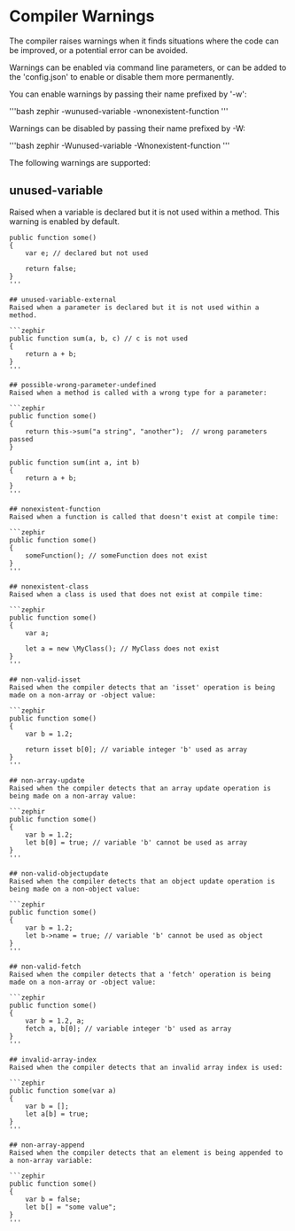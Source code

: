 # Compiler Warnings
The compiler raises warnings when it finds situations where the code can be improved, or a potential error can be avoided.

Warnings can be enabled via command line parameters, or can be added to the 'config.json' to enable or disable them more permanently.

You can enable warnings by passing their name prefixed by '-w':

'''bash
    zephir -wunused-variable -wnonexistent-function
'''

Warnings can be disabled by passing their name prefixed by -W:

'''bash
    zephir -Wunused-variable -Wnonexistent-function
'''

The following warnings are supported:

## unused-variable
Raised when a variable is declared but it is not used within a method. This warning is enabled by default.

```zephir
public function some()
{
    var e; // declared but not used

    return false;
}
'''

## unused-variable-external
Raised when a parameter is declared but it is not used within a method.

```zephir
public function sum(a, b, c) // c is not used
{
    return a + b;
}
'''

## possible-wrong-parameter-undefined
Raised when a method is called with a wrong type for a parameter:

```zephir
public function some()
{
    return this->sum("a string", "another");  // wrong parameters passed
}

public function sum(int a, int b)
{
    return a + b;
}
'''

## nonexistent-function
Raised when a function is called that doesn't exist at compile time:

```zephir
public function some()
{
    someFunction(); // someFunction does not exist
}
'''

## nonexistent-class
Raised when a class is used that does not exist at compile time:

```zephir
public function some()
{
    var a;

    let a = new \MyClass(); // MyClass does not exist
}
'''

## non-valid-isset
Raised when the compiler detects that an 'isset' operation is being made on a non-array or -object value:

```zephir
public function some()
{
    var b = 1.2;
    
    return isset b[0]; // variable integer 'b' used as array
}
'''

## non-array-update
Raised when the compiler detects that an array update operation is being made on a non-array value:

```zephir
public function some()
{
    var b = 1.2;
    let b[0] = true; // variable 'b' cannot be used as array
}
'''

## non-valid-objectupdate
Raised when the compiler detects that an object update operation is being made on a non-object value:

```zephir
public function some()
{
    var b = 1.2;
    let b->name = true; // variable 'b' cannot be used as object
}
'''

## non-valid-fetch
Raised when the compiler detects that a 'fetch' operation is being made on a non-array or -object value:

```zephir
public function some()
{
    var b = 1.2, a;
    fetch a, b[0]; // variable integer 'b' used as array
}
'''

## invalid-array-index
Raised when the compiler detects that an invalid array index is used:

```zephir
public function some(var a)
{
    var b = [];
    let a[b] = true;
}
'''

## non-array-append
Raised when the compiler detects that an element is being appended to a non-array variable:

```zephir
public function some()
{
    var b = false;
    let b[] = "some value";
}
'''

